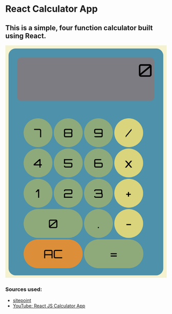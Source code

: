 # React Calculator App

## This is a simple, four function calculator built using React.

![](./docs/calculator.png)

### Sources used:

- [sitepoint](https://www.sitepoint.com/react-tutorial-build-calculator-app/)
- [YouTube: React JS Calculator App](https://www.youtube.com/watch?v=TYe6qbH4wFc)
